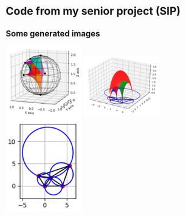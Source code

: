 # Code from my senior project (SIP)

## Some generated images 
<img src="img/octa-sphere.png" alt="An ideal octahedron in the spherical model" width="200"/>
<img src="img/octa-upper.png" alt="An ideal octahedron in the upper-space model" width="200"/>
<img src="img/octa-verticies.png" alt="An ideal octahedron in the upper-space model" width="200"/>


